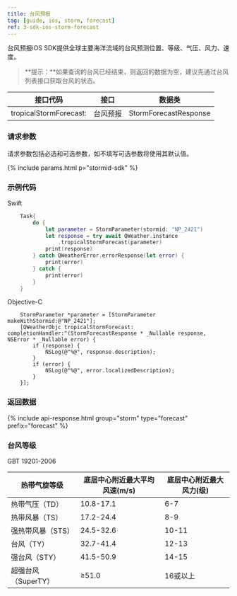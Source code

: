 ```yaml
---
title: 台风预报
tag: [guide, ios, storm, forecast]
ref: 3-sdk-ios-storm-forecast
---
```


台风预报iOS SDK提供全球主要海洋流域的台风预测位置、等级、气压、风力、速度。

> **提示：**如果查询的台风已经结束，则返回的数据为空，建议先通过台风列表接口获取台风的状态。

| 接口代码                | 接口      | 数据类                 |
| ---------------------- | -------- | --------------------- |
| tropicalStormForecast: | 台风预报   | StormForecastResponse |

### 请求参数

请求参数包括必选和可选参数，如不填写可选参数将使用其默认值。

{% include params.html p="stormid-sdk" %}

### 示例代码

Swift

```swift
    Task{
        do {
            let parameter = StormParameter(stormid: "NP_2421")
            let response = try await QWeather.instance
                .tropicalStormForecast(parameter)
            print(response)
        } catch QWeatherError.errorResponse(let error) {
            print(error)
        } catch {
            print(error)
        }
    }
```
Objective-C

```objc
    StormParameter *parameter = [StormParameter makeWithStormid:@"NP_2421"];
    [QWeatherObjc tropicalStormForecast: completionHandler:^(StormForecastResponse * _Nullable response, NSError * _Nullable error) {
        if (response) {
            NSLog(@"%@", response.description);
        }
        if (error) {
            NSLog(@"%@", error.localizedDescription);
        }
    }];
```
     
### 返回数据

{% include api-response.html group="storm" type="forecast" prefix="forecast"  %}

### 台风等级

GBT 19201-2006

| 热带气旋等级        | 底层中心附近最大平均风速(m/s) | 底层中心附近最大风力(级) |
| ------------------- | ----------------------------- | ------------------------ |
| 热带气压（TD）      | 10.8-17.1                     | 6-7                      |
| 热带风暴（TS）      | 17.2-24.4                     | 8-9                      |
| 强热带风暴（STS）   | 24.5-32.6                     | 10-11                    |
| 台风（TY）          | 32.7-41.4                     | 12-13                    |
| 强台风（STY）       | 41.5-50.9                     | 14-15                    |
| 超强台风（SuperTY） | ≥51.0                         | 16或以上                 |

